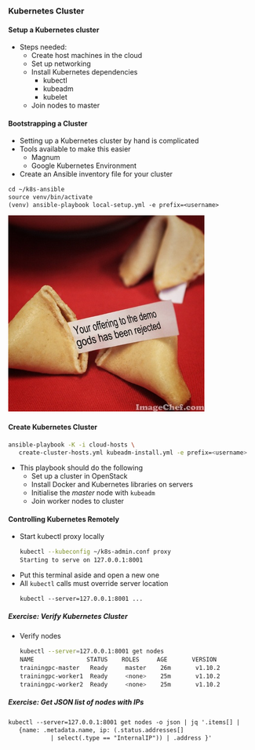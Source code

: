 ### Kubernetes Cluster


#### Setup a Kubernetes cluster
* Steps needed:
   + Create host machines in the cloud
   + Set up networking
   + Install Kubernetes dependencies
      - kubectl
      - kubeadm
      - kubelet
   + Join nodes to master


#### Bootstrapping a Cluster
* Setting up a Kubernetes cluster by hand is complicated
* Tools available to make this easier
   + Magnum
   + Google Kubernetes Environment
* Create an Ansible inventory file for your cluster
```
cd ~/k8s-ansible
source venv/bin/activate
(venv) ansible-playbook local-setup.yml -e prefix=<username>
```


![fortune cookie](img/fortune-cookie.jpg "Fortune cookie")<!-- .slide: class="image-slide" -->


#### Create Kubernetes Cluster

```bash
ansible-playbook -K -i cloud-hosts \
   create-cluster-hosts.yml kubeadm-install.yml -e prefix=<username>
```
<!-- .element: style="font-size:13pt;"  -->
* This playbook should do the following
  + Set up a cluster in OpenStack
  + Install Docker and Kubernetes libraries on servers
  + Initialise the _master_ node with `kubeadm`
  + Join worker nodes to cluster


#### Controlling Kubernetes Remotely
* Start kubectl proxy locally <!-- .element: class="fragment" data-fragment-index="0" -->
   ```bash
   kubectl --kubeconfig ~/k8s-admin.conf proxy
   Starting to serve on 127.0.0.1:8001
   ```
* Put this terminal aside and open a new one <!-- .element: class="fragment" data-fragment-index="1" -->
* All <!-- .element: class="fragment" data-fragment-index="2" -->`kubectl` calls must override server location
   ```
   kubectl --server=127.0.0.1:8001 ...
   ```



##### Exercise: Verify Kubernetes Cluster

* Verify nodes
    ```bash
    kubectl --server=127.0.0.1:8001 get nodes
    NAME               STATUS    ROLES     AGE       VERSION
    trainingpc-master   Ready     master    26m       v1.10.2
    trainingpc-worker1  Ready     <none>    25m       v1.10.2
    trainingpc-worker2  Ready     <none>    25m       v1.10.2
    ```
    <!-- .element: class="fragment" data-fragment-index="0" style="font-size:11pt;"-->


##### Exercise: Get JSON list of nodes with IPs
```
kubectl --server=127.0.0.1:8001 get nodes -o json | jq '.items[] | 
   {name: .metadata.name, ip: (.status.addresses[] 
            | select(.type == "InternalIP")) | .address }'
```
<!-- .element: class="fragment" data-fragment-index="0" style="font-size:13pt;" -->
